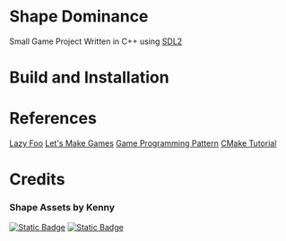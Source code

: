 # Shape Dominance
Small Game Project Written in C++ using [SDL2](https://wiki.libsdl.org/SDL2/FrontPage)

# Build and Installation

# References
[Lazy Foo](https://lazyfoo.net/tutorials/SDL/)
[Let's Make Games](https://www.youtube.com/playlist?list=PLhfAbcv9cehhkG7ZQK0nfIGJC_C-wSLrx)
[Game Programming Pattern](https://gameprogrammingpatterns.com/contents.html)
[CMake Tutorial](https://cmake.org/cmake/help/latest/guide/tutorial/index.html)

# Credits
### Shape Assets by Kenny
[![Static Badge](https://img.shields.io/badge/Patreon-white?style=flat&logo=patreon&labelColor=black)](https://www.patreon.com/kenney)
[![Static Badge](https://img.shields.io/badge/Itch.io-white?style=flat&logo=itch.io&labelColor=black)](https://kenney.itch.io/)

